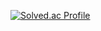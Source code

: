 [![Solved.ac Profile](http://mazassumnida.wtf/api/v2/generate_badge?boj=dlswns)](https://solved.ac/dlswns/)
                                       
